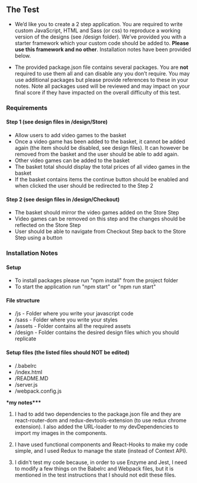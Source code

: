 ## The Test

- We’d like you to create a 2 step application. You are required to write custom JavaScript, HTML and Sass (or css) to reproduce a working version of the designs (see /design folder). We’ve provided you with a starter framework which your custom code should be added to. **Please use this framework and no other**. Installation notes have been provided below.

- The provided package.json file contains several packages. You are **not** required to use them all and can disable any you don’t require. You may use additional packages but please provide references to these in your notes. Note all packages used will be reviewed and may impact on your final score if they have impacted on the overall difficulty of this test.

### Requirements

#### Step 1 (see design files in /design/Store)

- Allow users to add video games to the basket
- Once a video game has been added to the basket, it cannot be added again (the item should be disabled, see design files). It can however be removed from the basket and the user should be able to add again.
- Other video games can be added to the basket
- The basket total should display the total prices of all video games in the basket
- If the basket contains items the continue button should be enabled and when clicked the user should be redirected to the Step 2

#### Step 2 (see design files in /design/Checkout)

- The basket should mirror the video games added on the Store Step
- Video games can be removed on this step and the changes should be reflected on the Store Step
- User should be able to navigate from Checkout Step back to the Store Step using a button

### Installation Notes

#### Setup

- To install packages please run "npm install" from the project folder
- To start the application run "npm start" or "npm run start"

#### File structure

- /js - Folder where you write your javascript code
- /sass - Folder where you write your styles
- /assets - Folder contains all the required assets
- /design - Folder contains the desired design files which you should replicate

#### Setup files (the listed files should NOT be edited)

- /.babelrc
- /index.html
- /README.MD
- /server.js
- /webpack.config.js

************\*************my notes************\*\*\*************

1. I had to add two dependencies to the package.json file and they are react-router-dom and redux-devtools-extension (to use redux chrome extension). I also added the URL-loader to my devDependencies to import my images in the components.

2. I have used functional components and React-Hooks to make my code simple, and I used Redux to manage the state (instead of Context API).

3. I didn't test my code because, in order to use Enzyme and Jest, I need to modify a few things on the Babelrc and Webpack files, but it is mentioned in the test instructions that I should not edit these files.
